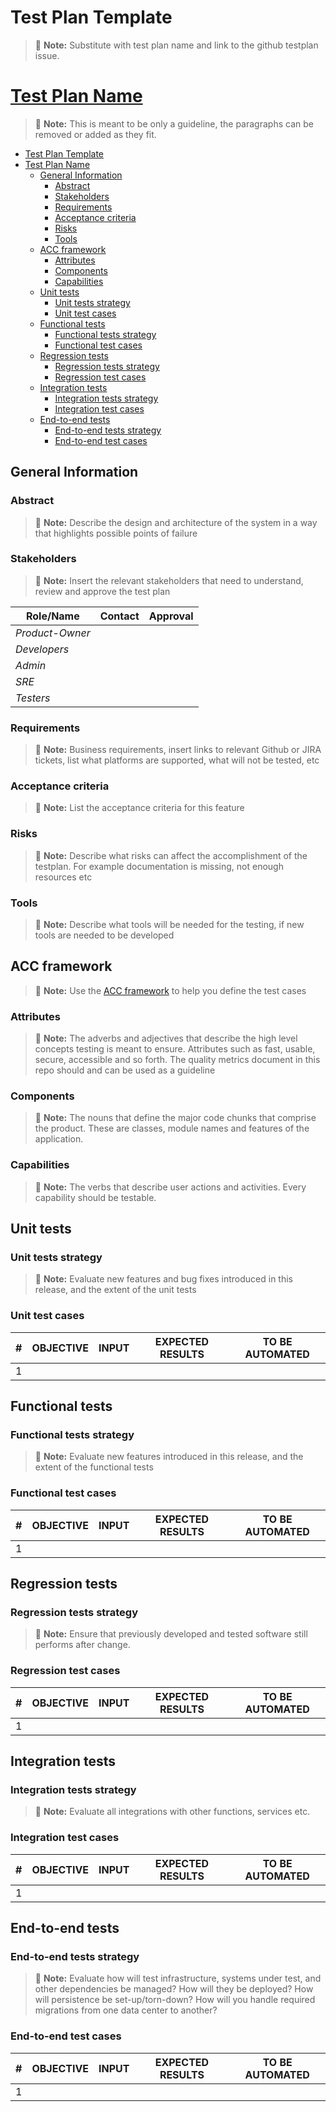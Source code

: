 <!--
Based on: https://books.google.it/books?id=vHlTOVTKHeUC&hl=it&source=gbs_navlinks_s
          https://testing.googleblog.com/2016/06/the-inquiry-method-for-test-planning.html
          https://testing.googleblog.com/2011/09/10-minute-test-plan.html
-->

# Test Plan Template

> :memo: **Note:** Substitute with test plan name and link to the github testplan issue.
>
# [Test Plan Name](https://github.com/input-output-hk/catalyst-voices/issues/481)

> :memo: **Note:** This is meant to be only a guideline, the paragraphs can be removed or added as they fit.

- [Test Plan Template](#test-plan-template)
- [Test Plan Name](#test-plan-name)
  - [General Information](#general-information)
    - [Abstract](#abstract)
    - [Stakeholders](#stakeholders)
    - [Requirements](#requirements)
    - [Acceptance criteria](#acceptance-criteria)
    - [Risks](#risks)
    - [Tools](#tools)
  - [ACC framework](#acc-framework)
    - [Attributes](#attributes)
    - [Components](#components)
    - [Capabilities](#capabilities)
  - [Unit tests](#unit-tests)
    - [Unit tests strategy](#unit-tests-strategy)
    - [Unit test cases](#unit-test-cases)
  - [Functional tests](#functional-tests)
    - [Functional tests strategy](#functional-tests-strategy)
    - [Functional test cases](#functional-test-cases)
  - [Regression tests](#regression-tests)
    - [Regression tests strategy](#regression-tests-strategy)
    - [Regression test cases](#regression-test-cases)
  - [Integration tests](#integration-tests)
    - [Integration tests strategy](#integration-tests-strategy)
    - [Integration test cases](#integration-test-cases)
  - [End-to-end tests](#end-to-end-tests)
    - [End-to-end tests strategy](#end-to-end-tests-strategy)
    - [End-to-end test cases](#end-to-end-test-cases)

## General Information

### Abstract

> :memo: **Note:** Describe the design and architecture of the system in a way that highlights possible points of failure

### Stakeholders

> :memo: **Note:** Insert the relevant stakeholders that need to understand, review and approve the test plan

| Role/Name       | Contact        | Approval       |
|-----------------|----------------|----------------|
| *Product-Owner* |                |                |
| *Developers*    |                |                |
| *Admin*         |                |                |
| *SRE*           |                |                |
| *Testers*       |                |                |

### Requirements

> :memo: **Note:** Business requirements, insert links to relevant Github or JIRA tickets,
> list what platforms are supported, what will not be tested, etc

### Acceptance criteria

> :memo: **Note:** List the acceptance criteria for this feature

### Risks

> :memo: **Note:** Describe what risks can affect the accomplishment of the testplan.
For example documentation is missing, not enough resources etc

### Tools

> :memo: **Note:** Describe what tools will be needed for the testing, if new tools are needed to be developed

## ACC framework

> :memo: **Note:** Use the [ACC framework](https://testing.googleblog.com/2011/09/10-minute-test-plan.html)
> to help you define the test cases

### Attributes

> :memo: **Note:** The adverbs and adjectives that describe the high level concepts testing is meant to ensure.
> Attributes such as fast, usable, secure, accessible and so forth.
> The quality metrics document in this repo should and can be used as a guideline

### Components

> :memo: **Note:** The nouns that define the major code chunks that comprise the product.
These are classes, module names and features of the application.

### Capabilities

> :memo: **Note:** The verbs that describe user actions and activities.
> Every capability should be testable.

## Unit tests

### Unit tests strategy

> :memo: **Note:** Evaluate new features and bug fixes introduced in this release, and the extent of the unit tests

### Unit test cases

| \#  | OBJECTIVE | INPUT | EXPECTED RESULTS | TO BE AUTOMATED |
| --- | --------- | ----- | ---------------- | --------------- |
| 1   |           |       |                  |                 |

## Functional tests

### Functional tests strategy

> :memo: **Note:** Evaluate new features introduced in this release, and the extent of the functional tests

### Functional test cases

| \#  | OBJECTIVE | INPUT | EXPECTED RESULTS | TO BE AUTOMATED |
| --- | --------- | ----- | ---------------- | --------------- |
| 1   |           |       |                  |                 |

## Regression tests

### Regression tests strategy

> :memo: **Note:** Ensure that previously developed and tested software still performs after change.

### Regression test cases

| \#  | OBJECTIVE | INPUT | EXPECTED RESULTS | TO BE AUTOMATED |
| --- | --------- | ----- | ---------------- | --------------- |
| 1   |           |       |                  |                 |

## Integration tests

### Integration tests strategy

> :memo: **Note:** Evaluate all integrations with other functions, services etc.

### Integration test cases

| \#  | OBJECTIVE | INPUT | EXPECTED RESULTS | TO BE AUTOMATED |
| --- | --------- | ----- | ---------------- | --------------- |
| 1   |           |       |                  |                 |

## End-to-end tests

### End-to-end tests strategy

> :memo: **Note:** Evaluate how will test infrastructure, systems under test, and other dependencies be managed?
> How will they be deployed?
> How will persistence be set-up/torn-down?
> How will you handle required migrations from one data center to another?

### End-to-end test cases

| \#  | OBJECTIVE | INPUT | EXPECTED RESULTS | TO BE AUTOMATED |
| --- | --------- | ----- | ---------------- | --------------- |
| 1   |           |       |                  |                 |
